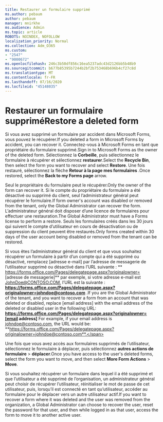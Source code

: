 ```yaml
---
title: Restaurer un formulaire supprimé
ms.author: pebaum
author: pebaum
manager: mnirkhe
ms.audience: Admin
ms.topic: article
ROBOTS: NOINDEX, NOFOLLOW
localization_priority: Normal
ms.collection: Adm_O365
ms.custom:
- "2547"
- "9000672"
ms.openlocfilehash: 246c3b50df856c16ea5237adc43d2126bb5b48b9
ms.sourcegitcommit: b677b85395b7244b2bf2b753468b696b4cf27c8d
ms.translationtype: MT
ms.contentlocale: fr-FR
ms.lasthandoff: 07/16/2020
ms.locfileid: "45148035"
---
```

# <a name="restore-a-deleted-form"></a><span data-ttu-id="c8254-102">Restaurer un formulaire supprimé</span><span class="sxs-lookup"><span data-stu-id="c8254-102">Restore a deleted form</span></span>

<span data-ttu-id="c8254-103">Si vous avez supprimé un formulaire par accident dans Microsoft Forms, vous pouvez le récupérer.</span><span class="sxs-lookup"><span data-stu-id="c8254-103">If you deleted a form in Microsoft Forms by accident, you can recover it.</span></span> <span data-ttu-id="c8254-104">Connectez-vous à Microsoft Forms en tant que propriétaire du formulaire supprimé.</span><span class="sxs-lookup"><span data-stu-id="c8254-104">Sign in to Microsoft Forms as the owner of the deleted form.</span></span> <span data-ttu-id="c8254-105">Sélectionnez la **Corbeille**, puis sélectionnez le formulaire à récupérer et sélectionnez **restaurer**.</span><span class="sxs-lookup"><span data-stu-id="c8254-105">Select the **Recycle Bin**, then select the form you want to recover and select **Restore**.</span></span> <span data-ttu-id="c8254-106">Une fois restauré, sélectionnez la flèche **Retour à la page mes formulaires** .</span><span class="sxs-lookup"><span data-stu-id="c8254-106">Once restored, select the **Back to my Forms page** arrow.</span></span>

<span data-ttu-id="c8254-107">Seul le propriétaire du formulaire peut le récupérer.</span><span class="sxs-lookup"><span data-stu-id="c8254-107">Only the owner of the form can recover it.</span></span> <span data-ttu-id="c8254-108">Si le compte du propriétaire du formulaire a été désactivé ou supprimé du client, seul l’administrateur général peut récupérer le formulaire.</span><span class="sxs-lookup"><span data-stu-id="c8254-108">If form owner's account was disabled or removed from the tenant, only the Global Administrator can recover the form.</span></span> <span data-ttu-id="c8254-109">L’administrateur général doit disposer d’une licence de formulaires pour effectuer une restauration.</span><span class="sxs-lookup"><span data-stu-id="c8254-109">The Global Administrator must have a Forms license to perform a restore.</span></span> <span data-ttu-id="c8254-110">Seuls les formulaires créés dans les 30 jours qui suivent le compte d’utilisateur en cours de désactivation ou de suppression du client peuvent être restaurés.</span><span class="sxs-lookup"><span data-stu-id="c8254-110">Only forms created within 30 days of the user account being disabled or removed from the tenant can be restored.</span></span>

<span data-ttu-id="c8254-111">Si vous êtes l’administrateur général du client et que vous souhaitez récupérer un formulaire à partir d’un compte qui a été supprimé ou désactivé, remplacez [adresse e-mail] par l’adresse de messagerie de l’utilisateur supprimé ou désactivé dans l’URL suivante : \*\* https://forms.office.com/Pages/delegatepage.aspx?originalowner= [adresse de messagerie]\*\* par exemple, si votre adresse e-mail est JohnDoe@CONTOSO.COM, l’URL est la suivante : **https://forms.office.com/Pages/delegatepage.aspx?originalowner=johndoe@contoso.com** .</span><span class="sxs-lookup"><span data-stu-id="c8254-111">If you are the Global Administrator of the tenant, and you want to recover a form from an account that was deleted or disabled, replace [email address] with the email address of the deleted or disabled user in the following URL: **https://forms.office.com/Pages/delegatepage.aspx?originalowner=[email address]** For example, if your email address is johndoe@contoso.com, the URL would be: **https://forms.office.com/Pages/delegatepage.aspx?originalowner=johndoe@contoso.com**.</span></span> 

<span data-ttu-id="c8254-112">Une fois que vous avez accès aux formulaires supprimés de l’utilisateur, sélectionnez le formulaire à déplacer, puis sélectionnez **autres actions de formulaire**  >  **déplacer**.</span><span class="sxs-lookup"><span data-stu-id="c8254-112">Once you have access to the user's deleted forms, select the form you want to move, and then select **More Form Actions** > **Move**.</span></span>

<span data-ttu-id="c8254-113">Si vous souhaitez récupérer un formulaire dans lequel il a été supprimé et que l’utilisateur a été supprimé de l’organisation, un administrateur général peut choisir de récupérer l’utilisateur, réinitialiser le mot de passe de cet utilisateur, puis, lorsqu’il est connecté en tant qu’utilisateur, accéder au formulaire pour le déplacer vers un autre utilisateur actif.</span><span class="sxs-lookup"><span data-stu-id="c8254-113">If you want to recover a form where it was deleted and the user was removed from the organization, a Global Administrator can choose to recover the user, reset the password for that user, and then while logged in as that user, access the form to move it to another active user.</span></span> 